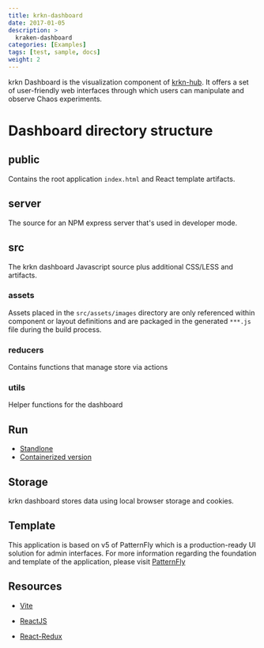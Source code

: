 ```yaml
---
title: krkn-dashboard
date: 2017-01-05
description: >
  kraken-dashboard
categories: [Examples]
tags: [test, sample, docs]
weight: 2
---
```


<!-- {{% pageinfo %}}
krkn-dashboard
{{% /pageinfo %}} -->

krkn Dashboard is the visualization component of [krkn-hub](https://github.com/redhat-chaos/krkn-hub/tree/main). It offers a set of user-friendly web interfaces through which users can manipulate and observe Chaos experiments.

# Dashboard directory structure

## public

Contains the root application `index.html` and React template artifacts.

## server

The source for an NPM express server that's used in developer mode.

## src

The krkn dashboard Javascript source plus additional CSS/LESS and artifacts.

### assets

Assets placed in the `src/assets/images` directory are only referenced within component or layout definitions and are packaged in the generated `***.js` file during the build process.

### reducers

Contains functions that manage store via actions 

### utils

Helper functions for the dashboard

## Run
- [Standlone](https://github.com/krkn-chaos/krkn-dashboard/tree/main/docs/installation.md)
- [Containerized version](https://github.com/krkn-chaos/krkn-dashboard/tree/main/containers/build_own_image-README.md)

## Storage
 
krkn dashboard stores data using local browser storage and cookies.

## Template

This application is based on v5 of PatternFly which is a production-ready UI solution for admin interfaces. For more information regarding the foundation and template of the application, please visit [PatternFly](https://www.patternfly.org/get-started/develop) 

## Resources

- [Vite](https://vitejs.dev/guide/)   

- [ReactJS](https://reactjs.org/) 

- [React-Redux](https://github.com/reduxjs/react-redux)